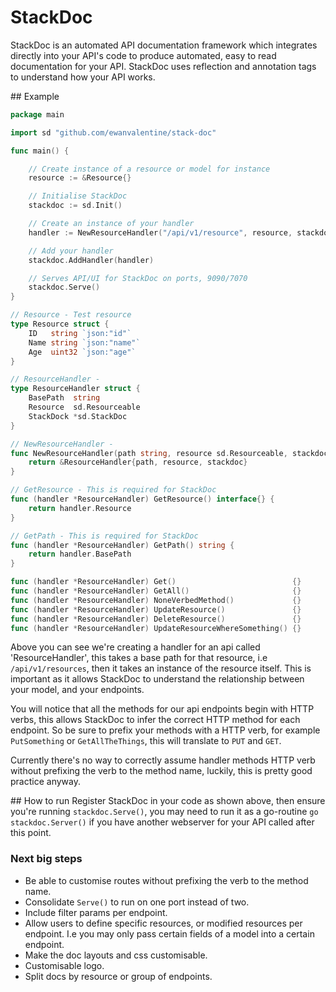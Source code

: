 # StackDoc

StackDoc is an automated API documentation framework which integrates directly into your API's code to produce automated, easy to read documentation for your API. StackDoc uses reflection and annotation tags to understand how your API works.

## Example
```go
package main

import sd "github.com/ewanvalentine/stack-doc"

func main() {

	// Create instance of a resource or model for instance
	resource := &Resource{}

	// Initialise StackDoc
	stackdoc := sd.Init()

	// Create an instance of your handler
	handler := NewResourceHandler("/api/v1/resource", resource, stackdoc)

	// Add your handler
	stackdoc.AddHandler(handler)

	// Serves API/UI for StackDoc on ports, 9090/7070
	stackdoc.Serve()
}

// Resource - Test resource
type Resource struct {
	ID   string `json:"id"`
	Name string `json:"name"`
	Age  uint32 `json:"age"`
}

// ResourceHandler -
type ResourceHandler struct {
	BasePath  string
	Resource  sd.Resourceable
	StackDock *sd.StackDoc
}

// NewResourceHandler -
func NewResourceHandler(path string, resource sd.Resourceable, stackdoc *sd.StackDoc) *ResourceHandler {
	return &ResourceHandler{path, resource, stackdoc}
}

// GetResource - This is required for StackDoc
func (handler *ResourceHandler) GetResource() interface{} {
	return handler.Resource
}

// GetPath - This is required for StackDoc
func (handler *ResourceHandler) GetPath() string {
	return handler.BasePath
}

func (handler *ResourceHandler) Get()                          {}
func (handler *ResourceHandler) GetAll()                       {}
func (handler *ResourceHandler) NoneVerbedMethod()             {}
func (handler *ResourceHandler) UpdateResource()               {}
func (handler *ResourceHandler) DeleteResource()               {}
func (handler *ResourceHandler) UpdateResourceWhereSomething() {}

```

Above you can see we're creating a handler for an api called 'ResourceHandler', this takes a base path for that resource, i.e `/api/v1/resources`, then it takes an instance of the resource itself. This is important as it allows StackDoc to understand the relationship between your model, and your endpoints.

You will notice that all the methods for our api endpoints begin with HTTP verbs, this allows StackDoc to infer the correct HTTP method for each endpoint. So be sure to prefix your methods with a HTTP verb, for example `PutSomething` or `GetAllTheThings`, this will translate to `PUT` and `GET`.

Currently there's no way to correctly assume handler methods HTTP verb without prefixing the verb to the method name, luckily, this is pretty good practice anyway.

## How to run
Register StackDoc in your code as shown above, then ensure you're running `stackdoc.Serve()`, you may need to run it as a go-routine `go stackdoc.Server()` if you have another webserver for your API called after this point.

### Next big steps
- Be able to customise routes without prefixing the verb to the method name.
- Consolidate `Serve()` to run on one port instead of two.
- Include filter params per endpoint.
- Allow users to define specific resources, or modified resources per endpoint. I.e you may only pass certain fields of a model into a certain endpoint.
- Make the doc layouts and css customisable.
- Customisable logo.
- Split docs by resource or group of endpoints.
